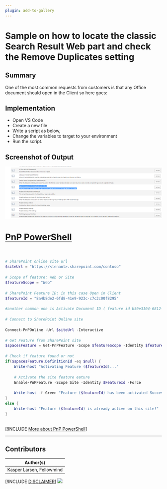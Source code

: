 ```yaml
---
plugin: add-to-gallery
---
```


# Sample on how to locate the classic Search Result Web part and check the Remove Duplicates setting

## Summary

One of the most common requests from customers is that any Office document should open in the Client so here goes:

## Implementation

- Open VS Code
- Create a new file
- Write a script as below,
- Change the variables to target to your environment
- Run the script.
 
## Screenshot of Output 

![Example Screenshot](assets/example.png)

# [PnP PowerShell](#tab/pnpps)
```powershell


# SharePoint online site url
$siteUrl = "https://<tenant>.sharepoint.com/contoso"

# Scope of feature: Web or Site
$featureScope = "Web"

# SharePoint Feature ID: in this case Open in Client
$featureId = "8a4b8de2-6fd8-41e9-923c-c7c3c00f8295"	

#another common one is Activate Document ID ( feature id b50e3104-6812-424f-a011-cc90e6327318)

# Connect to SharePoint Online site  

Connect-PnPOnline -Url $siteUrl -Interactive

# Get Feature from SharePoint site
$spacesFeature = Get-PnPFeature -Scope $featureScope -Identity $featureId

# Check if feature found or not
if($spacesFeature.DefinitionId -eq $null) {  
    Write-host "Activating Feature ($featureId)..." 
	
    # Activate the site feature eature
    Enable-PnPFeature -Scope Site -Identity $FeatureId -Force
 
    Write-host -f Green "Feature ($featureId) has been activated Successfully!"
}
else {
    Write-host "Feature ($featureId) is already active on this site!"
}   
   

```
[!INCLUDE [More about PnP PowerShell](../../docfx/includes/MORE-PNPPS.md)]
***

## Contributors

| Author(s) |
|-----------|
| Kasper Larsen, Fellowmind|

[!INCLUDE [DISCLAIMER](../../docfx/includes/DISCLAIMER.md)]
<img src="https://pnptelemetry.azurewebsites.net/script-samples/scripts/spo-open-doc-in-client" aria-hidden="true" />
